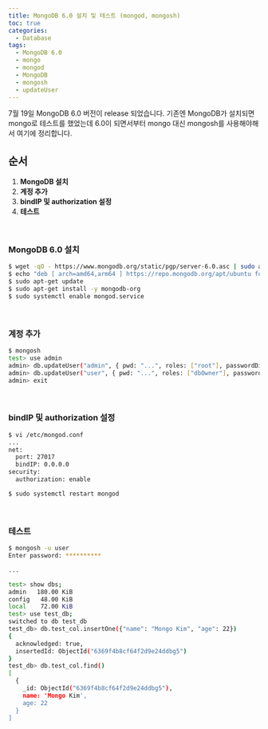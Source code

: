 ```yaml
---
title: MongoDB 6.0 설치 및 테스트 (mongod, mongosh)
toc: true
categories:
  - Database
tags:
  - MongoDB 6.0
  - mongo
  - mongod
  - MongoDB
  - mongosh
  - updateUser
---
```


7월 19일 MongoDB 6.0 버전이 release 되었습니다. 기존엔 MongoDB가 설치되면 mongo로 테스트를 했었는데 6.0이 되면서부터 mongo 대신 mongosh를 사용해야해서 여기에 정리합니다.

## **순서**

1. **MongoDB 설치**
2. **계정 추가**
3. **bindIP 및 authorization 설정**
4. **테스트**

<br>

### **MongoDB 6.0 설치**

```bash
$ wget -qO - https://www.mongodb.org/static/pgp/server-6.0.asc | sudo apt-key add -
$ echo "deb [ arch=amd64,arm64 ] https://repo.mongodb.org/apt/ubuntu focal/mongodb-org/6.0 multiverse" | sudo tee /etc/apt/sources.list.d/mongodb-org-6.0.list
$ sudo apt-get update
$ sudo apt-get install -y mongodb-org
$ sudo systemctl enable mongod.service
```

<br>

### **계정 추가**

```bash
$ mongosh
test> use admin
admin> db.updateUser("admin", { pwd: "...", roles: ["root"], passwordDigestor: "server" })
admin> db.updateUser("user", { pwd: "...", roles: ["dbOwner"], passwordDigestor: "server" })
admin> exit
```

<br>

### **bindIP 및 authorization 설정**

```bash
$ vi /etc/mongod.conf
...
net:
  port: 27017
  bindIP: 0.0.0.0
security:
  authorization: enable

$ sudo systemctl restart mongod
```

<br>

### **테스트**

```bash
$ mongosh -u user
Enter password: **********

...

test> show dbs;
admin	180.00 KiB
config	 48.00 KiB
local	 72.00 KiB
test> use test_db;
switched to db test_db
test_db> db.test_col.insertOne({"name": "Mongo Kim", "age": 22})
{
  acknowledged: true,
  insertedId: ObjectId("6369f4b8cf64f2d9e24ddbg5")
}
test_db> db.test_col.find()
[
  {
    _id: ObjectId("6369f4b8cf64f2d9e24ddbg5"),
    name: 'Mongo Kim',
    age: 22
  }
]
```
